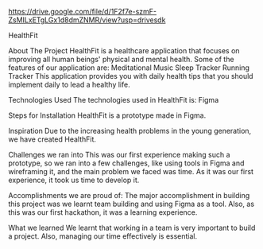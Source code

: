 https://drive.google.com/file/d/1F2f7e-szmF-ZsMILxETgLGx1d8dmZNMR/view?usp=drivesdk

HealthFit

About The Project
HealthFit is a healthcare application that focuses on improving all human beings' physical and mental health. Some of the features of our application are:
Meditational Music
Sleep Tracker
Running Tracker
This application provides you with daily health tips that you should implement daily to lead a healthy life.

Technologies Used
The technologies used in HealthFit is:
Figma

Steps for Installation
HealthFit is a prototype made in Figma.

Inspiration
Due to the increasing health problems in the young generation, we have created HealthFit. 

Challenges we ran into
This was our first experience making such a prototype, so we ran into a few challenges, like using tools in Figma and wireframing it, and the main problem we faced was time. As it was our first experience, it took us time to develop it.

Accomplishments we are proud of:
The major accomplishment in building this project was we learnt team building and using Figma as a tool. Also, as this was our first hackathon, it was a learning experience.

What we learned
We learnt that working in a team is very important to build a project. Also, managing our time effectively is essential.
